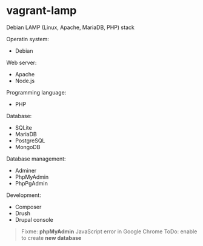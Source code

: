 # vagrant-lamp

Debian LAMP (Linux, Apache, MariaDB, PHP) stack

Operatin system:
- Debian

Web server:
- Apache
- Node.js

Programming language:
- PHP

Database:
- SQLite
- MariaDB
- PostgreSQL
- MongoDB

Database management:
- Adminer
- PhpMyAdmin
- PhpPgAdmin

Development:
- Composer
- Drush
- Drupal console

> Fixme: **phpMyAdmin** JavaScript error in Google Chrome
> ToDo: enable to create **new database**
